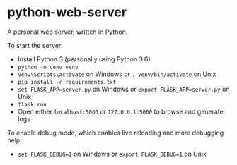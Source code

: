 # python-web-server

A personal web server, written in Python.

To start the server:

- Install Python 3 (personally using Python 3.6)
- `python -m venv venv`
- `venv\Scripts\activate` on Windows or `. venv/bin/activate` on Unix
- `pip install -r requirements.txt`
- `set FLASK_APP=server.py` on Windows or `export FLASK_APP=server.py` on Unix
- `flask run`
- Open either `localhost:5000` or `127.0.0.1:5000` to browse and generate logs

To enable debug mode, which enables live reloading and more debugging help:

- `set FLASK_DEBUG=1` on Windows or `export FLASK_DEBUG=1` on Unix
